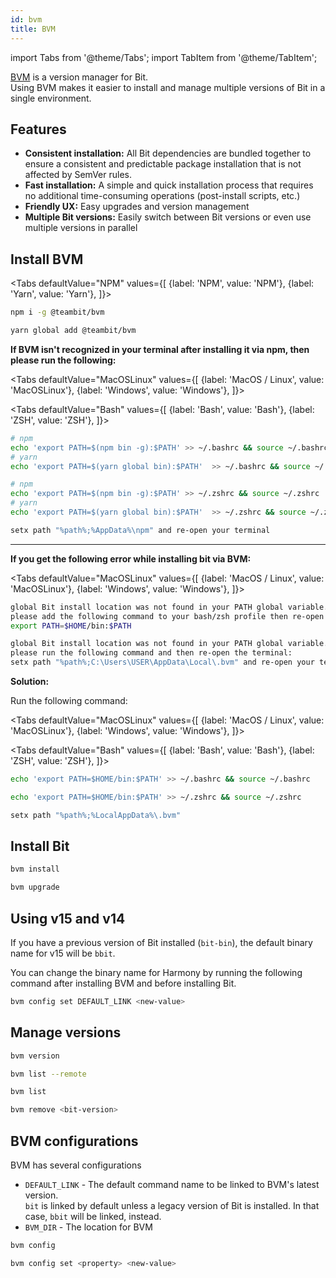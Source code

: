 ```yaml
---
id: bvm
title: BVM
---
```


import Tabs from '@theme/Tabs';
import TabItem from '@theme/TabItem';

[BVM](https://github.com/teambit/bvm) is a version manager for Bit.  
Using BVM makes it easier to install and manage multiple versions of Bit in a single environment.

## Features

- **Consistent installation:** All Bit dependencies are bundled together to ensure a consistent and predictable package installation that is not affected by SemVer rules.
- **Fast installation:** A simple and quick installation process that requires no additional time-consuming operations (post-install scripts, etc.)
- **Friendly UX:** Easy upgrades and version management
- **Multiple Bit versions:** Easily switch between Bit versions or even use multiple versions in parallel

## Install BVM

<Tabs
defaultValue="NPM"
values={[
{label: 'NPM', value: 'NPM'},
{label: 'Yarn', value: 'Yarn'},
]}>
<TabItem value="NPM">

```bash
npm i -g @teambit/bvm
```

  </TabItem>
  <TabItem value="Yarn">

```bash
yarn global add @teambit/bvm
```

  </TabItem>
</Tabs>

**If BVM isn't recognized in your terminal after installing it via npm, then please run the following:**

<Tabs
defaultValue="MacOSLinux"
values={[
{label: 'MacOS / Linux', value: 'MacOSLinux'},
{label: 'Windows', value: 'Windows'},
]}>
<TabItem value="MacOSLinux">

<Tabs
defaultValue="Bash"
values={[
{label: 'Bash', value: 'Bash'},
{label: 'ZSH', value: 'ZSH'},
]}>
<TabItem value="Bash">

```bash
# npm
echo 'export PATH=$(npm bin -g):$PATH' >> ~/.bashrc && source ~/.bashrc
# yarn
echo 'export PATH=$(yarn global bin):$PATH'  >> ~/.bashrc && source ~/.bashrc
```

  </TabItem>
  <TabItem value="ZSH">

```bash
# npm
echo 'export PATH=$(npm bin -g):$PATH' >> ~/.zshrc && source ~/.zshrc
# yarn
echo 'export PATH=$(yarn global bin):$PATH'  >> ~/.zshrc && source ~/.zshrc
```

  </TabItem>
  </Tabs>

</TabItem>
<TabItem value="Windows">

```bash
setx path "%path%;%AppData%\npm" and re-open your terminal
```

</TabItem>
</Tabs>

---

**If you get the following error while installing bit via BVM:**

<Tabs
defaultValue="MacOSLinux"
values={[
{label: 'MacOS / Linux', value: 'MacOSLinux'},
{label: 'Windows', value: 'Windows'},
]}>
<TabItem value="MacOSLinux">

```bash
global Bit install location was not found in your PATH global variable.
please add the following command to your bash/zsh profile then re-open the terminal:
export PATH=$HOME/bin:$PATH
```

  </TabItem>
  <TabItem value="Windows">

```bash
global Bit install location was not found in your PATH global variable.
please run the following command and then re-open the terminal:
setx path "%path%;C:\Users\USER\AppData\Local\.bvm" and re-open your terminal
```

  </TabItem>
</Tabs>

**Solution:**

Run the following command:

<Tabs
defaultValue="MacOSLinux"
values={[
{label: 'MacOS / Linux', value: 'MacOSLinux'},
{label: 'Windows', value: 'Windows'},
]}>
<TabItem value="MacOSLinux">

<Tabs
defaultValue="Bash"
values={[
{label: 'Bash', value: 'Bash'},
{label: 'ZSH', value: 'ZSH'},
]}>
<TabItem value="Bash">

```bash
echo 'export PATH=$HOME/bin:$PATH' >> ~/.bashrc && source ~/.bashrc
```

  </TabItem>
  <TabItem value="ZSH">

```bash
echo 'export PATH=$HOME/bin:$PATH' >> ~/.zshrc && source ~/.zshrc
```

  </TabItem>
  </Tabs>

</TabItem>
<TabItem value="Windows">

```bash
setx path "%path%;%LocalAppData%\.bvm"
```

</TabItem>
</Tabs>

## Install Bit

```bash title="Install Bit's latest version"
bvm install
```

```bash title="Upgrade Bit's version"
bvm upgrade
```

## Using v15 and v14

If you have a previous version of Bit installed (`bit-bin`), the default binary name for v15 will be `bbit`.

You can change the binary name for Harmony by running the following command after installing BVM and before installing Bit.

```sh
bvm config set DEFAULT_LINK <new-value>
```

## Manage versions

```bash title="Get version information"
bvm version
```

```bash title="List available versions"
bvm list --remote
```

```bash title="List installed versions"
bvm list
```

```bash title="Remove a local version"
bvm remove <bit-version>
```

## BVM configurations

BVM has several configurations

- `DEFAULT_LINK` - The default command name to be linked to BVM's latest version.  
  `bit` is linked by default unless a legacy version of Bit is installed. In that case, `bbit` will be linked, instead.
- `BVM_DIR` - The location for BVM

```bash title="Get BVM configurations"
bvm config
```

```bash title="Set BVM configurations"
bvm config set <property> <new-value>
```
